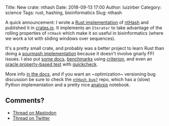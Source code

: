 Title: New crate: nthash
Date: 2018-09-13 17:00
Author: luizirber
Category: science
Tags: rust, hashing, bioinformatics
Slug: nthash

A quick announcement: I wrote a [Rust implementation][5] of [ntHash][0] and published
it in [crates.io][1]. It implements an `Iterator` to take advantage of the
rolling properties of `ntHash` which make it so useful in bioinformatics (where
we work a lot with sliding windows over sequences).

It's a pretty small crate, and probably was a better project to learn Rust than
doing a [sourmash implementation][8] because it doesn't involve gnarly FFI
issues. I also put [some docs][9], [benchmarks][10] using [criterion][11],
and even an [oracle property-based test][12] with [quickcheck][13].

More info [in the docs][2], and if you want an ~optimization~ versioning bug
discussion be sure to check the [`ntHash bug?`][4] repo,
which has a (slow) Python implementation and a pretty nice [analysis][3] notebook.

## Comments?

- [Thread on Mastodon][6]
- [Thread on Twitter][7]

[0]: https://github.com/bcgsc/ntHash
[1]: https://crates.io/crates/nthash
[2]: https://docs.rs/nthash/
[3]: https://nbviewer.jupyter.org/github/luizirber/nthash_bug/blob/master/analysis.ipynb
[4]: https://github.com/luizirber/nthash_bug
[5]: https://github.com/luizirber/nthash
[6]: https://social.lasanha.org/@luizirber/100721133117928424
[7]: https://twitter.com/luizirber/status/1040386666089705472
[8]: {filename}/2018-08-24-sourmash-rust.md
[9]: https://github.com/luizirber/nthash/blob/d0c16d7deb0a78b8aeb29090db91bba954c14fe8/src/lib.rs#L91
[10]: https://github.com/luizirber/nthash/blob/d0c16d7deb0a78b8aeb29090db91bba954c14fe8/benches/nthash.rs#L11
[11]: https://japaric.github.io/criterion.rs/
[12]: https://github.com/luizirber/nthash/blob/d0c16d7deb0a78b8aeb29090db91bba954c14fe8/tests/nthash.rs#L80
[13]: https://github.com/BurntSushi/quickcheck
